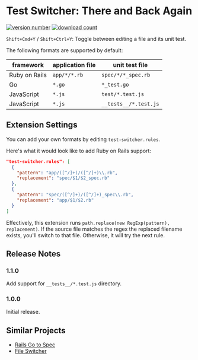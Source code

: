 # Test Switcher: There and Back Again

[![version number](https://vsmarketplacebadge.apphb.com/version-short/bmalehorn.test-switcher.svg)](https://marketplace.visualstudio.com/items?itemName=bmalehorn.test-switcher)
[![download count](https://vsmarketplacebadge.apphb.com/downloads-short/bmalehorn.test-switcher.svg)](https://marketplace.visualstudio.com/items?itemName=bmalehorn.test-switcher)

`Shift+Cmd+Y` / `Shift+Ctrl+Y`: Toggle between editing a file and its unit test.

The following formats are supported by default:

| framework     | application file | unit test file        |
| ------------- | ---------------- | --------------------- |
| Ruby on Rails | `app/*/*.rb`     | `spec/*/*_spec.rb`    |
| Go            | `*.go`           | `*_test.go`           |
| JavaScript    | `*.js`           | `test/*.test.js`      |
| JavaScript    | `*.js`           | `__tests__/*.test.js` |

## Extension Settings

You can add your own formats by editing `test-switcher.rules`.

Here's what it would look like to add Ruby on Rails support:

```json
"test-switcher.rules": [
  {
    "pattern": "app/([^/]+)/([^/]+)\\.rb",
    "replacement": "spec/$1/$2_spec.rb"
  },
  {
    "pattern": "spec/([^/]+)/([^/]+)_spec\\.rb",
    "replacement": "app/$1/$2.rb"
  }
]
```

Effectively, this extension runs `path.replace(new RegExp(pattern), replacement)`. If the source file matches the regex the replaced filename exists, you'll switch to that file. Otherwise, it will try the next rule.

## Release Notes

### 1.1.0

Add support for `__tests__/*.test.js` directory.

### 1.0.0

Initial release.

## Similar Projects

- [Rails Go to Spec](https://marketplace.visualstudio.com/items?itemName=sporto.rails-go-to-spec)
- [File Switcher](https://marketplace.visualstudio.com/items?itemName=johnathanludwig.fileswitcher)
